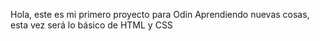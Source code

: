 Hola, este es mi primero proyecto para Odin
Aprendiendo nuevas cosas, esta vez será lo básico de HTML y CSS
